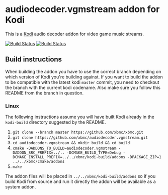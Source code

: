 # audiodecoder.vgmstream addon for Kodi

This is a [Kodi](https://kodi.tv) audio decoder addon for video game music streams.

[![Build Status](https://travis-ci.org/xbmc/audiodecoder.vgmstream.svg?branch=Matrix)](https://travis-ci.org/xbmc/audiodecoder.vgmstream/branches)
[![Build Status](https://dev.azure.com/teamkodi/binary-addons/_apis/build/status/xbmc.audiodecoder.vgmstream?branchName=Matrix)](https://dev.azure.com/teamkodi/binary-addons/_build/latest?definitionId=19&branchName=Matrix)
<!--- [![Build Status](https://ci.appveyor.com/api/projects/status/github/xbmc/audiodecoder.vgmstream?branch=Matrix&svg=true)](https://ci.appveyor.com/project/xbmc/audiodecoder-vgmstream?branch=Matrix) -->

## Build instructions

When building the addon you have to use the correct branch depending on which version of Kodi you're building against. 
If you want to build the addon to be compatible with the latest kodi `master` commit, you need to checkout the branch with the current kodi codename.
Also make sure you follow this README from the branch in question.

### Linux

The following instructions assume you will have built Kodi already in the `kodi-build` directory 
suggested by the README.

1. `git clone --branch master https://github.com/xbmc/xbmc.git`
2. `git clone https://github.com/xbmc/audiodecoder.vgmstream.git`
3. `cd audiodecoder.vgmstream && mkdir build && cd build`
4. `cmake -DADDONS_TO_BUILD=audiodecoder.vgmstream -DADDON_SRC_PREFIX=../.. -DCMAKE_BUILD_TYPE=Debug -DCMAKE_INSTALL_PREFIX=../../xbmc/kodi-build/addons -DPACKAGE_ZIP=1 ../../xbmc/cmake/addons`
5. `make`

The addon files will be placed in `../../xbmc/kodi-build/addons` so if you build Kodi from source and run it directly 
the addon will be available as a system addon.

